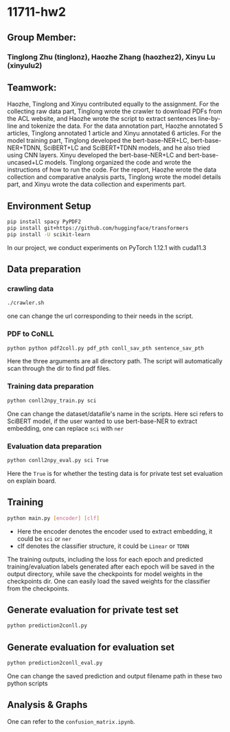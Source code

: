 # 11711-hw2

## Group Member: 
### Tinglong Zhu (tinglonz), Haozhe Zhang (haozhez2), Xinyu Lu (xinyulu2)

## Teamwork:
Haozhe, Tinglong and Xinyu contributed equally to the assignment. For the collecting raw data part, Tinglong wrote the crawler to download PDFs from the ACL website, and Haozhe wrote the script to extract sentences line-by-line and tokenize the data. For the data annotation part, Haozhe annotated 5 articles, Tinglong annotated 1 article and Xinyu annotated 6 articles. For the model training part, Tinglong developed the bert-base-NER+LC, bert-base-NER+TDNN, SciBERT+LC and SciBERT+TDNN models, and he also tried using CNN layers. Xinyu developed the bert-base-NER+LC and bert-base-uncased+LC models. Tinglong organized the code and wrote the instructions of how to run the code. For the report, Haozhe wrote the data collection and comparative analysis parts, Tinglong wrote the model details part, and Xinyu wrote the data collection and experiments part.

## Environment Setup
```bash
pip install spacy PyPDF2
pip install git+https://github.com/huggingface/transformers
pip install -U scikit-learn
```
In our project, we conduct experiments on PyTorch 1.12.1 with cuda11.3

## Data preparation
### crawling data
```bash
./crawler.sh
```
one can change the url corresponding to their needs in the script.

### PDF to CoNLL
```bash
python python pdf2coll.py pdf_pth conll_sav_pth sentence_sav_pth
```
Here the three arguments are all directory path. The script will 
automatically scan through the dir to find pdf files.

### Training data preparation
```bash
python conll2npy_train.py sci
```
One can change the dataset/datafile's name in the scripts.
Here sci refers to SciBERT model, if the user wanted to use bert-base-NER
to extract embedding, one can replace `sci` with `ner`

### Evaluation data preparation
```bash
python conll2npy_eval.py sci True
```
Here the `True` is for whether the testing data is for private test set evaluation 
on explain board.

## Training
```bash
python main.py [encoder] [clf]
```
* Here the encoder denotes the encoder used to extract embedding, it could be 
`sci` or `ner`
* clf denotes the classifier structure, it could be `Linear` or `TDNN`

The training outputs, including the loss for each epoch and predicted training/evaluation labels 
generated after each epoch will be saved in the output
directory, while save the checkpoints for model weights in the checkpoints dir.
One can easily load the saved weights for the classifier from the checkpoints.
## Generate evaluation for private test set
```bash
python prediction2conll.py
```
## Generate evaluation for evaluation set
```bash
python prediction2conll_eval.py
```
One can change the saved prediction and output filename path in these two python scripts

## Analysis & Graphs
One can refer to the `confusion_matrix.ipynb`.